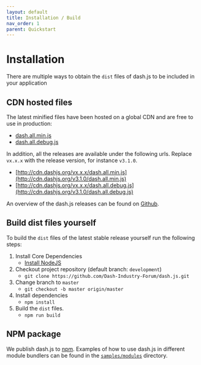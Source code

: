 ```yaml
---
layout: default
title: Installation / Build
nav_order: 1
parent: Quickstart
---
```


# Installation

There are multiple ways to obtain the `dist` files of dash.js to be included in your application

## CDN hosted files

The latest minified files have been hosted on a global CDN and are free to use in production:

- [dash.all.min.js](http://cdn.dashjs.org/latest/dash.all.min.js)
- [dash.all.debug.js](http://cdn.dashjs.org/latest/dash.all.debug.js)

In addition, all the releases are available under the following urls. Replace `vx.x.x` with the release version, for
instance `v3.1.0`.

- [http://cdn.dashjs.org/vx.x.x/dash.all.min.js](http://cdn.dashjs.org/v3.1.0/dash.all.min.js)
- [http://cdn.dashjs.org/vx.x.x/dash.all.debug.js](http://cdn.dashjs.org/v3.1.0/dash.all.debug.js)

An overview of the dash.js releases can be found on [Github](https://github.com/Dash-Industry-Forum/dash.js/releases).

## Build dist files yourself

To build the `dist` files of the latest stable release yourself run the following steps:

1. Install Core Dependencies
    * [Install NodeJS](http://nodejs.org/)
2. Checkout project repository (default branch: `development`)
    * ```git clone https://github.com/Dash-Industry-Forum/dash.js.git```
3. Change branch to `master`
    * ```git checkout -b master origin/master```
4. Install dependencies
    * ```npm install```
5. Build the `dist` files.
    * ```npm run build```

## NPM package

We publish dash.js to [npm](https://www.npmjs.com/package/dashjs). Examples of how to use dash.js in different module
bundlers can be found in
the [`samples/modules`](https://github.com/Dash-Industry-Forum/dash.js/tree/development/samples/modules) directory.
